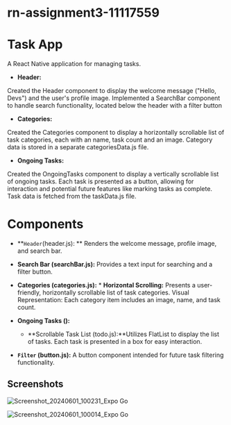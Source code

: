 # rn-assignment3-11117559

# Task App
A React Native application for managing tasks.

*   **Header:**

Created the Header component to display the welcome message ("Hello, Devs") and the user's profile image. Implemented a SearchBar component to handle search functionality, located below the header with a filter button

*   **Categories:**

Created the Categories component to display a horizontally scrollable list of task categories, each with an name, task count and an image. Category data is stored in a separate categoriesData.js file.

*   **Ongoing Tasks:**

Created the OngoingTasks component to display a vertically scrollable list of ongoing tasks. Each task is presented as a button, allowing for interaction and potential future features like marking tasks as complete. Task data is fetched from the taskData.js file.

# Components
*   **`Header`(header.js): ** 
Renders the welcome message, profile image, and search bar.
*   **Search Bar (searchBar.js):** Provides a text input for searching and a filter button.

*   **Categories (categories.js):** *   **Horizontal Scrolling:** Presents a user-friendly, horizontally scrollable list of task categories.
    Visual Representation: Each category item includes an image, name, and task count.

*   **Ongoing Tasks ():**
	*   **Scrollable Task List (todo.js):**Utilizes FlatList to display the list of tasks.
Each task is presented in a box for easy interaction.

*   **`Filter` (button.js):**
A button component intended for future task filtering functionality.

## Screenshots

![Screenshot_20240601_100231_Expo Go](https://github.com/Dwamenachrist/rn-assignment3-11117559/assets/136202826/8093d677-8a34-4777-82ef-10c16996231a)

![Screenshot_20240601_100014_Expo Go](https://github.com/Dwamenachrist/rn-assignment3-11117559/assets/136202826/7b08566c-c89f-4d83-9e0c-595c782e4fb7)